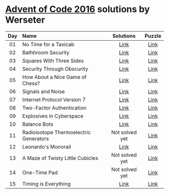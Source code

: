[Advent of Code 2016](http://adventofcode.com) solutions by Werseter
========================

| Day | Name                                           |      Solutions      |                   Puzzle                    |
|:---:|:-----------------------------------------------|:-------------------:|:-------------------------------------------:|
| 01  | No Time for a Taxicab                          | [Link](/Day%2001)   | [Link](http://adventofcode.com/2016/day/1)  |
| 02  | Bathhroom Security                             | [Link](/Day%2002)   | [Link](http://adventofcode.com/2016/day/2)  |
| 03  | Squares With Three Sides                       | [Link](/Day%2003)   | [Link](http://adventofcode.com/2016/day/3)  |
| 04  | Security Through Obscurity                     | [Link](/Day%2004)   | [Link](http://adventofcode.com/2016/day/4)  |
| 05  | How About a Nice Game of Chess?                | [Link](/Day%2005)   | [Link](http://adventofcode.com/2016/day/5)  |
| 06  | Signals and Noise                              | [Link](/Day%2006)   | [Link](http://adventofcode.com/2016/day/6)  |
| 07  | Internet Protocol Version 7                    | [Link](/Day%2007)   | [Link](http://adventofcode.com/2016/day/7)  |
| 08  | Two-Factor Authentication                      | [Link](/Day%2008)   | [Link](http://adventofcode.com/2016/day/8)  |
| 09  | Explosives in Cyberspace                       | [Link](/Day%2009)   | [Link](http://adventofcode.com/2016/day/9)  |
| 10  | Balance Bots                                   | [Link](/Day%2010)   | [Link](http://adventofcode.com/2016/day/10) |
| 11  | Radioisotope Thermoelectric Generators         | Not solved yet      | [Link](http://adventofcode.com/2016/day/11) |
| 12  | Leonardo's Monorail                            | [Link](/Day%2012)   | [Link](http://adventofcode.com/2016/day/12) |
| 13  | A Maze of Twisty Little Cubicles               | Not solved yet      | [Link](http://adventofcode.com/2016/day/13) |
| 14  | One-Time Pad                                   | Not solved yet      | [Link](http://adventofcode.com/2016/day/14) |
| 15  | Timing is Everything                           | [Link](/Day%2015)   | [Link](http://adventofcode.com/2016/day/15) |